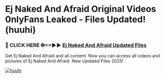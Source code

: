 # Ej Naked And Afraid Original Videos 0nlyFans Leaked - Files Updated! (huuhi)

<h3>🔴 CLICK HERE 🌐==►► <a href="https://tinyurl.com/yckcrads" rel="nofollow">Ej Naked And Afraid Updated Files</a></h3>

Get Ej Naked And Afraid and all content. Now you can access all videos and pictures of Ej Naked And Afraid. New Updated Files 2025!

[![huuhi](https://i.imgur.com/hpKpOFt.gif)](https://tinyurl.com/yckcrads)
